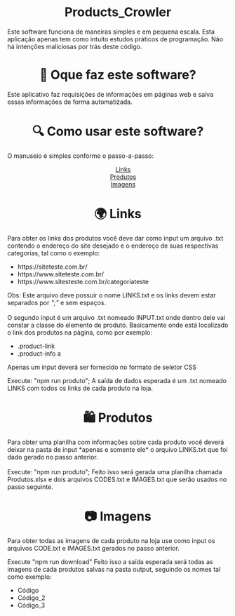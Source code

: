<h1 align="center">Products_Crowler</h1>

Este software funciona de maneiras simples e em pequena escala. Esta aplicação apenas tem como intuito estudos práticos de programação. Não há intenções maliciosas por trás deste código.

<h1 align="center"> 🤔 Oque faz este software? </h1>
  Este aplicativo faz requisições de informações em páginas web e salva essas informações de forma automatizada.
  
<h1 align="center"> 🔍 Como usar este software? </h1>
  O manuseio é simples conforme o passo-a-passo:<br>
<ul align="center">
  <a href="#Links">Links</a><br>
  <a href="#Produtos">Produtos</a><br>
  <a href="#Imagens">Imagens</a>
</ul>

<h1 align="center" id="Links"> 🌍 Links</h1>
Para obter os links dos produtos você deve dar como input um arquivo .txt contendo o endereço do site desejado e o endereço de suas respectivas categorias, tal como o exemplo:
<br><ul>
<li>https://siteteste.com.br/</li>
<li>https://www.siteteste.com.br/</li>
<li>https://www.sitesteste.com.br/categoriateste</li>
</ul>


Obs: Este arquivo deve possuir o nome LINKS.txt e os links devem estar separados por *";"* e sem espaços.
<br><br>
O segundo input é um arquivo .txt nomeado INPUT.txt onde dentro dele vai constar a classe do elemento de produto. Basicamente onde está localizado o link dos produtos na página, como por exemplo:<br>
* .product-link<br>
* .product-info a<br>

Apenas um input deverá ser fornecido no formato de seletor CSS

Execute: "npm run produto"; A saída de dados esperada é um .txt nomeado LINKS com todos os links de cada produto na loja.

<h1 align="center" id="Produtos"> 🛍 Produtos</h1>
Para obter uma planilha com informações sobre cada produto você deverá deixar na pasta de input *apenas e somente ele* o arquivo LINKS.txt que foi dado gerado no passo anterior.
<br><br>
Execute: "npm run produto";
Feito isso será gerada uma planilha chamada Produtos.xlsx e dois arquivos CODES.txt e IMAGES.txt que serão usados no passo seguinte.

<h1 align="center" id="Imagens"> 📷 Imagens</h1>
Para obter todas as imagens de cada produto na loja use como input os arquivos CODE.txt e IMAGES.txt gerados no passo anterior.

Execute "npm run download"
Feito isso a saída esperada será todas as imagens de cada produtos salvas na pasta output, seguindo os nomes tal como exemplo:<br>
* Código<br>
* Código_2<br>
* Código_3<br>
